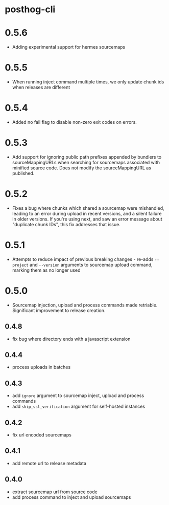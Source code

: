 # posthog-cli

# 0.5.6

- Adding experimental support for hermes sourcemaps

# 0.5.5

- When running inject command multiple times, we only update chunk ids when releases are different

# 0.5.4

- Added no fail flag to disable non-zero exit codes on errors.

# 0.5.3

- Add support for ignoring public path prefixes appended by bundlers to sourceMappingURLs when searching for sourcemaps
  associated with minified source code. Does not modify the sourceMappingURL as published.

# 0.5.2

- Fixes a bug where chunks which shared a sourcemap were mishandled, leading to an error during upload in recent versions, and a silent
  failure in older versions. If you're using next, and saw an error message about "duplicate chunk IDs", this fix addresses that issue.

# 0.5.1

- Attempts to reduce impact of previous breaking changes - re-adds `--project` and `--version` arguments to sourcemap upload command, marking them as no longer used

# 0.5.0

- Sourcemap injection, upload and process commands made retriable. Significant improvement to release creation.

## 0.4.8

- fix bug where directory ends with a javascript extension

## 0.4.4

- process uploads in batches

## 0.4.3

- add `ignore` argument to sourcemap inject, upload and process commands
- add `skip_ssl_verification` argument for self-hosted instances

## 0.4.2

- fix url encoded sourcemaps

## 0.4.1

- add remote url to release metadata

## 0.4.0

- extract sourcemap url from source code
- add process command to inject and upload sourcemaps
